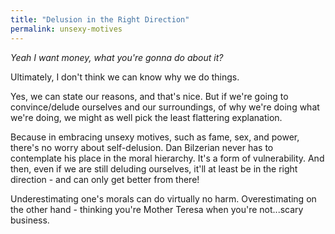 ```yaml
---
title: "Delusion in the Right Direction"
permalink: unsexy-motives
---
```


*Yeah I want money, what you're gonna do about it?*

Ultimately, I don't think we can know why we do things.

Yes, we can state our reasons, and that's nice. But if we're going to convince/delude ourselves and our surroundings, of why we're doing what we're doing, we might as well pick the least flattering explanation.

Because in embracing unsexy motives, such as fame, sex, and power, there's no worry about self-delusion. Dan Bilzerian never has to contemplate his place in the moral hierarchy. It's a form of vulnerability. And then, even if we are still deluding ourselves, it'll at least be in the right direction - and can only get better from there!

Underestimating one's morals can do virtually no harm. Overestimating on the other hand - thinking you're Mother Teresa when you're not...scary business.

